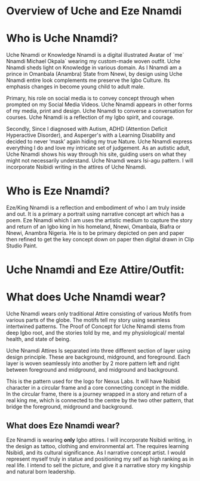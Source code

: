 # Overview of Uche and Eze Nnamdi

# Who is Uche Nnamdi?

Uche Nnamdi or Knowledge Nnamdi is a digital illustrated Avatar of \`me\` Nnamdi Michael Okpala\` wearing my custom-made woven outfit. Uche Nnamdi sheds light on Knowledge in various domain. As I Nnamdi am a prince in Omanbala (Anambra) State from Nnewi, by design using Uche Nnamdi entire look complements me preserve the Igbo Culture. Its emphasis changes in become young child to adult male.

Primary, his role on social media is to convey concept through when prompted on my Social Media Videos. Uche Nnamdi appears in other forms of my media, print and design. Uche Nnamdi to converse a conversation for courses. Uche Nnamdi is a reflection of my Igbo spirit, and courage.

Secondly, Since I diagnosed with Autism, ADHD (Attention Deficit Hyperactive Disorder), and Asperger's with a Learning Disability and decided to never ‘mask’ again hiding my true Nature. Uche Nnamdi express everything I do and love my intricate set of judgement. As an autistic adult, Uche Nnamdi shows his way through his site, guiding users on what they might not necessarily understand. Uche Nnamdi wears Isi-agu pattern. I will incorporate Nsibidi writing in the attires of Uche Nnamdi.
# Who is Eze Nnamdi?

Eze/King Nnamdi is a reflection and embodiment of who I am truly inside and out. It is a primary a portrait using narrative concept art which has a poem. Eze Nnamdi which I am uses the artistic medium to capture the story and return of an Igbo king in his homeland, Nnewi, Omanbala, Biafra or Nnewi, Anambra Nigeria. He is to be primary depicted on pen and paper then refined to get the key concept down on paper then digital drawn in Clip Studio Paint.		

# Uche Nnamdi and Eze Attire/Outfit: 

# What does Uche Nnamdi wear?

Uche Nnamdi wears only traditional Attire consisting of various Motifs from various parts of the globe. The motifs tell my story using seamless intertwined patterns. The Proof of Concept for Uche Nnamdi stems from deep Igbo root, and the stories told by me, and my physiological/ mental health, and state of being. 

Uche Nnamdi Attires Is separated into three different section of layer using design principle. These are background, midground, and foreground. Each layer is woven seamlessly into another by 2 more pattern left and right between foreground and midground, and midground and background.

This is the pattern used for the logo for Nexus Labs. It will have Nsibidi character in a circular frame and a core connecting concept in the middle. In the circular frame, there is a journey wrapped in a story and return of a real king me, which is connected to the centre by the two other pattern, that bridge the foreground, midground and background.

## What does Eze Nnamdi wear?

Eze Nnamdi is wearing **only** Igbo attires. I will incorporate Nsibidi writing, in the design as tattoo, clothing and environmental art. The requires learning Nsibidi, and its cultural significance. As I narrative concept artist. I would represent myself truly in statue and positioning my self as high ranking as in real life. I intend to sell the picture, and give it a narrative story my kingship and natural born leadership. 